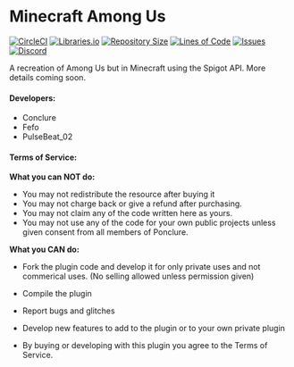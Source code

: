 # Minecraft Among Us 
[![CircleCI](https://img.shields.io/circleci/build/github/Ponclure/Minecraft-Among-Us/main?style=for-the-badge)](https://circleci.com/gh/Ponclure/Minecraft-Among-Us)
[![Libraries.io](https://img.shields.io/librariesio/github/Ponclure/Minecraft-Among-Us?style=for-the-badge)](https://github.com/Ponclure/Minecraft-Among-Us)
[![Repository Size](https://img.shields.io/github/languages/code-size/Ponclure/Minecraft-Among-Us?style=for-the-badge)](https://github.com/Ponclure/Minecraft-Among-Us)
[![Lines of Code](https://img.shields.io/tokei/lines/github/Ponclure/Minecraft-Among-Us?style=for-the-badge)](https://github.com/Ponclure/Minecraft-Among-Us)
[![Issues](https://img.shields.io/github/issues/Ponclure/Minecraft-Among-Us?style=for-the-badge)](https://github.com/Ponclure/Minecraft-Among-Us/issues)
[![Discord](https://img.shields.io/discord/775376080546693120.svg?style=for-the-badge)](https://discord.gg/d7qfcUwhex)

A recreation of Among Us but in Minecraft using the Spigot API. More details coming soon.

#### Developers:
* Conclure
* Fefo
* PulseBeat_02

#### Terms of Service:

**What you can NOT do:**
  - You may not redistribute the resource after buying it
  - You may not charge back or give a refund after purchasing.
  - You may not claim any of the code written here as yours. 
  - You may not use any of the code for your own public projects unless given consent from all members of Ponclure.

**What you CAN do:**
  - Fork the plugin code and develop it for only private uses and not commerical uses. (No selling allowed unless permission given)
  - Compile the plugin
  - Report bugs and glitches
  - Develop new features to add to the plugin or to your own private plugin

- By buying or developing with this plugin you agree to the Terms of Service.
